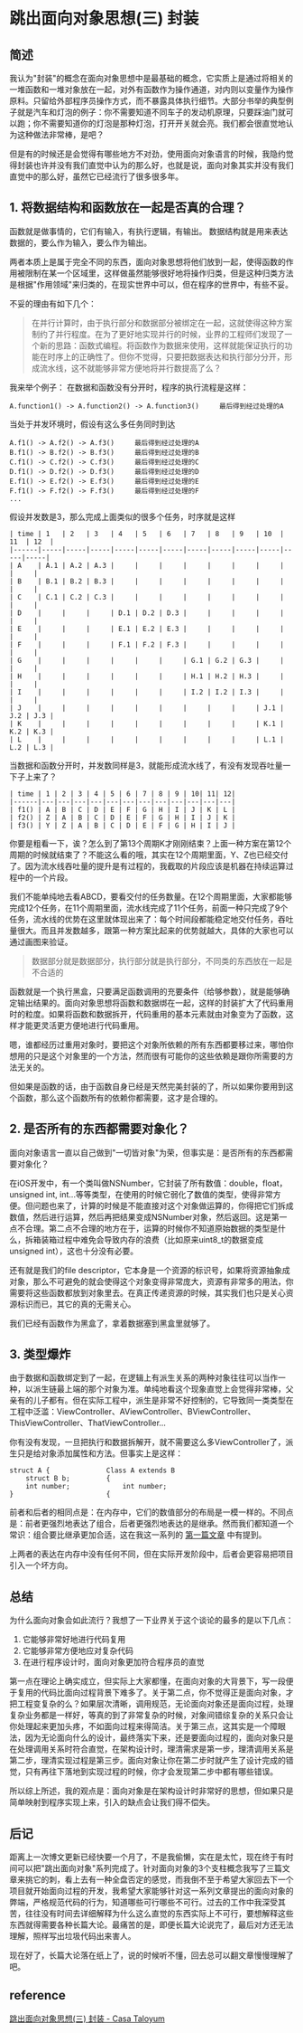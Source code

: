 # 跳出面向对象思想(三) 封装
## 简述

我认为"封装"的概念在面向对象思想中是最基础的概念，它实质上是通过将相关的一堆函数和一堆对象放在一起，对外有函数作为操作通道，对内则以变量作为操作原料。只留给外部程序员操作方式，而不暴露具体执行细节。大部分书举的典型例子就是汽车和灯泡的例子：你不需要知道不同车子的发动机原理，只要踩油门就可以跑；你不需要知道你的灯泡是那种灯泡，打开开关就会亮。我们都会很直觉地认为这种做法非常棒，是吧？

但是有的时候还是会觉得有哪些地方不对劲，使用面向对象语言的时候，我隐约觉得封装也许并没有我们直觉中认为的那么好，也就是说，面向对象其实并没有我们直觉中的那么好，虽然它已经流行了很多很多年。

## 1. 将数据结构和函数放在一起是否真的合理？

函数就是做事情的，它们有输入，有执行逻辑，有输出。 数据结构就是用来表达数据的，要么作为输入，要么作为输出。

两者本质上是属于完全不同的东西，面向对象思想将他们放到一起，使得函数的作用被限制在某一个区域里，这样做虽然能够很好地将操作归类，但是这种归类方法是根据"作用领域"来归类的，在现实世界中可以，但在程序的世界中，有些不妥。

不妥的理由有如下几个：

> 在并行计算时，由于执行部分和数据部分被绑定在一起，这就使得这种方案制约了并行程度。在为了更好地实现并行的时候，业界的工程师们发现了一个新的思路：函数式编程。将函数作为数据来使用，这样就能保证执行的功能在时序上的正确性了。但你不觉得，只要把数据表达和执行部分分开，形成流水线，这不就能够非常方便地将并行数提高了么？  

我来举个例子： 在数据和函数没有分开时，程序的执行流程是这样：

```
A.function1() -> A.function2() -> A.function3()     最后得到经过处理的A
```

当处于并发环境时，假设有这么多任务同时到达

```
A.f1() -> A.f2() -> A.f3()     最后得到经过处理的A
B.f1() -> B.f2() -> B.f3()     最后得到经过处理的B
C.f1() -> C.f2() -> C.f3()     最后得到经过处理的C
D.f1() -> D.f2() -> D.f3()     最后得到经过处理的D
E.f1() -> E.f2() -> E.f3()     最后得到经过处理的E
F.f1() -> F.f2() -> F.f3()     最后得到经过处理的F
...
```

假设并发数是3，那么完成上面类似的很多个任务，时序就是这样

```
| time | 1   | 2   | 3   | 4   | 5   | 6   | 7   | 8   | 9   | 10  | 11  | 12  |
|------|-----|-----|-----|-----|-----|-----|-----|-----|-----|-----|-----|-----|
| A    | A.1 | A.2 | A.3 |     |     |     |     |     |     |     |     |     |
| B    | B.1 | B.2 | B.3 |     |     |     |     |     |     |     |     |     |
| C    | C.1 | C.2 | C.3 |     |     |     |     |     |     |     |     |     |
| D    |     |     |     | D.1 | D.2 | D.3 |     |     |     |     |     |     |
| E    |     |     |     | E.1 | E.2 | E.3 |     |     |     |     |     |     |
| F    |     |     |     | F.1 | F.2 | F.3 |     |     |     |     |     |     |
| G    |     |     |     |     |     |     | G.1 | G.2 | G.3 |     |     |     |
| H    |     |     |     |     |     |     | H.1 | H.2 | H.3 |     |     |     |
| I    |     |     |     |     |     |     | I.2 | I.2 | I.3 |     |     |     |
| J    |     |     |     |     |     |     |     |     |     | J.1 | J.2 | J.3 |
| K    |     |     |     |     |     |     |     |     |     | K.1 | K.2 | K.3 |
| L    |     |     |     |     |     |     |     |     |     | L.1 | L.2 | L.3 |
```

当数据和函数分开时，并发数同样是3，就能形成流水线了，有没有发现吞吐量一下子上来了？

```
| time | 1 | 2 | 3 | 4 | 5 | 6 | 7 | 8 | 9 | 10| 11| 12|
|------|---|---|---|---|---|---|---|---|---|---|---|---|
| f1() | A | B | C | D | E | F | G | H | I | J | K | L |
| f2() | Z | A | B | C | D | E | F | G | H | I | J | K |
| f3() | Y | Z | A | B | C | D | E | F | G | H | I | J |
```

你要是粗看一下，诶？怎么到了第13个周期K才刚刚结束？上面一种方案在第12个周期的时候就结束了？不能这么看的哦，其实在12个周期里面，Y、Z也已经交付了。因为流水线吞吐量的提升是有过程的，我截取的片段应该是机器在持续运算过程中的一个片段。

我们不能单纯地去看ABCD，要看交付的任务数量。在12个周期里面，大家都能够完成12个任务，在11个周期里面，流水线完成了11个任务，前面一种只完成了9个任务，流水线的优势在这里就体现出来了：每个时间段都能稳定地交付任务，吞吐量很大。而且并发数越多，跟第一种方案比起来的优势就越大，具体的大家也可以通过画图来验证。

> 数据部分就是数据部分，执行部分就是执行部分，不同类的东西放在一起是不合适的  

函数就是一个执行黑盒，只要满足函数调用的充要条件（给够参数），就是能够确定输出结果的。面向对象思想将函数和数据绑在一起，这样的封装扩大了代码重用时的粒度。如果将函数和数据拆开，代码重用的基本元素就由对象变为了函数，这样才能更灵活更方便地进行代码重用。

嗯，谁都经历过重用对象时，要把这个对象所依赖的所有东西都要移过来，哪怕你想用的只是这个对象里的一个方法，然而很有可能你的这些依赖是跟你所需要的方法无关的。

但如果是函数的话，由于函数自身已经是天然完美封装的了，所以如果你要用到这个函数，那么这个函数所有的依赖你都需要，这才是合理的。

## 2. 是否所有的东西都需要对象化？

面向对象语言一直以自己做到"一切皆对象"为荣，但事实是：是否所有的东西都需要对象化？

在iOS开发中，有一个类叫做NSNumber，它封装了所有数值：double，float，unsigned int, int...等等类型，在使用的时候它弱化了数值的类型，使得非常方便。但问题也来了，计算的时候是不能直接对这个对象做运算的，你得把它们拆成数值，然后进行运算，然后再把结果变成NSNumber对象，然后返回。这是第一点不合理。第二点不合理的地方在于，运算的时候你不知道原始数据的类型是什么，拆箱装箱过程中难免会导致内存的浪费（比如原来uint8_t的数据变成unsigned int），这也十分没有必要。

还有就是我们的file descriptor，它本身是一个资源的标识号，如果将资源抽象成对象，那么不可避免的就会使得这个对象变得非常庞大，资源有非常多的用法，你需要将这些函数都放到对象里去。在真正传递资源的时候，其实我们也只是关心资源标识而已，其它的真的无需关心。

我们已经有函数作为黑盒了，拿着数据塞到黑盒里就够了。

## 3. 类型爆炸

由于数据和函数绑定到了一起，在逻辑上有派生关系的两种对象往往可以当作一种，以派生链最上端的那个对象为准。单纯地看这个现象直觉上会觉得非常棒，父亲有的儿子都有。但在实际工程中，派生是非常不好控制的，它导致同一类类型在工程中泛滥：ViewController、AViewController、BViewController、ThisViewController、ThatViewController...

你有没有发现，一旦把执行和数据拆解开，就不需要这么多ViewController了，派生只是给对象添加属性和方法。但事实上是这样：

```
struct A {              Class A extends B
    struct B b;         {
    int number;             int number;
}                       {
```

前者和后者的相同点是：在内存中，它们的数值部分的布局是一模一样的。不同点是：前者更强烈地表达了组合，后者更强烈地表达的是继承。然而我们都知道一个常识：组合要比继承更加合适，这在我这一系列的 [第一篇文章](http://casatwy.com/tiao-chu-mian-xiang-dui-xiang-si-xiang-yi-ji-cheng.html) 中有提到。

上两者的表达在内存中没有任何不同，但在实际开发阶段中，后者会更容易把项目引入一个坏方向。

## 总结

为什么面向对象会如此流行？我想了一下业界关于这个谈论的最多的是以下几点：

1. 它能够非常好地进行代码复用
2. 它能够非常方便地应对复杂代码
3. 在进行程序设计时，面向对象更加符合程序员的直觉

第一点在理论上确实成立，但实际上大家都懂，在面向对象的大背景下，写一段便于复用的代码比面向过程背景下难多了。关于第二点，你不觉得正是面向对象，才把工程变复杂的么？如果层次清晰，调用规范，无论面向对象还是面向过程，处理复杂业务都是一样好，等真的到了非常复杂的时候，对象间错综复杂的关系只会让你处理起来更加头疼，不如面向过程来得简洁。关于第三点，这其实是一个障眼法，因为无论面向什么的设计，最终落实下来，还是要面向过程的，面向对象只是在处理调用关系时符合直觉，在架构设计时，理清需求是第一步，理清调用关系是第二步，理清实现过程是第三步。面向对象让你在第二步时就产生了设计完成的错觉，只有再往下落地到实现过程的时候，你才会发现第二步中都有哪些错误。

所以综上所述，我的观点是：面向对象是在架构设计时非常好的思想，但如果只是简单映射到程序实现上来，引入的缺点会让我们得不偿失。

## 后记

距离上一次博文更新已经快要一个月了，不是我偷懒，实在是太忙，现在终于有时间可以把"跳出面向对象"系列完成了。针对面向对象的3个支柱概念我写了三篇文章来挑它的刺，看上去有一种全盘否定的感觉，而我倒不至于希望大家回去下一个项目就开始面向过程的开发，我希望大家能够针对这一系列文章提出的面向对象的弊端，严格规范代码的行为，知道哪些可行哪些不可行。过去的工作中我深受其苦，往往没有时间去详细解释为什么这么直觉的东西实际上不可行，要想解释这些东西就得需要各种长篇大论。最痛苦的是，即便长篇大论说完了，最后对方还无法理解，照样写出垃圾代码出来害人。

现在好了，长篇大论落在纸上了，说的时候听不懂，回去总可以翻文章慢慢理解了吧。

## reference

[跳出面向对象思想(三) 封装 - Casa Taloyum](https://casatwy.com/tiao-chu-mian-xiang-dui-xiang-si-xiang-san-feng-zhuang.html)